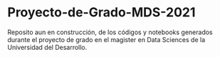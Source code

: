 # Proyecto-de-Grado-MDS-2021
Reposito aun en construcción, de los códigos y notebooks generados durante el proyecto de grado en el magister en Data Sciences de la Universidad del Desarrollo.
